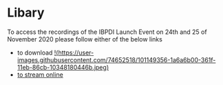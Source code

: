 # Libary
To access the recordings of the IBPDI Launch Event on 24th and 25 of November 2020 please follow either of the below links
* to download [!(https://user-images.githubusercontent.com/74652518/101149356-1a6a6b00-361f-11eb-86cb-10348180446b.jpeg)](https://drive.google.com/drive/folders/1ZPZvuyzOBBd3veI_2nw6ZyhWBRIE5QGF?usp=sharing)
* [to stream online](https://www.youtube.com/channel/UC4KyJR_1bH8vezhO9hcDRFw/videos)
